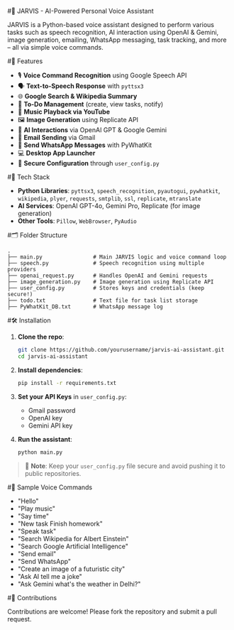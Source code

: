 #🧠 JARVIS - AI-Powered Personal Voice Assistant

JARVIS is a Python-based voice assistant designed to perform various tasks such as speech recognition, 
AI interaction using OpenAI & Gemini, image generation, emailing, WhatsApp messaging, task tracking, and more – all via simple voice commands.

#🚀 Features

- 🎙️ **Voice Command Recognition** using Google Speech API  
- 🗣️ **Text-to-Speech Response** with `pyttsx3`  
- 🌐 **Google Search & Wikipedia Summary**  
- 📅 **To-Do Management** (create, view tasks, notify)  
- 🎵 **Music Playback via YouTube**  
- 🖼️ **Image Generation** using Replicate API  
- 🤖 **AI Interactions** via OpenAI GPT & Google Gemini  
- 📧 **Email Sending** via Gmail  
- 💬 **Send WhatsApp Messages** with PyWhatKit  
- 💻 **Desktop App Launcher**  
- 🔐 **Secure Configuration** through `user_config.py`

#🧰 Tech Stack

- **Python Libraries**: `pyttsx3`, `speech_recognition`, `pyautogui`, `pywhatkit`, `wikipedia`, `plyer`, `requests`, `smtplib`, `ssl`, `replicate`, `mtranslate`
- **AI Services**: OpenAI GPT-4o, Gemini Pro, Replicate (for image generation)
- **Other Tools**: `Pillow`, `WebBrowser`, `PyAudio`

#🗂️ Folder Structure

```
.
├── main.py                # Main JARVIS logic and voice command loop
├── speech.py              # Speech recognition using multiple providers
├── openai_request.py      # Handles OpenAI and Gemini requests
├── image_generation.py    # Image generation using Replicate API
├── user_config.py         # Stores keys and credentials (keep secure!)
├── todo.txt               # Text file for task list storage
├── PyWhatKit_DB.txt       # WhatsApp message log
```

#🛠️ Installation

1. **Clone the repo**:
   ```bash
   git clone https://github.com/yourusername/jarvis-ai-assistant.git
   cd jarvis-ai-assistant
   ```

2. **Install dependencies**:
   ```bash
   pip install -r requirements.txt
   ```

3. **Set your API Keys** in `user_config.py`:
   - Gmail password
   - OpenAI key
   - Gemini API key

4. **Run the assistant**:
   ```bash
   python main.py
   ```

> 🔐 **Note**: Keep your `user_config.py` file secure and avoid pushing it to public repositories.

#📌 Sample Voice Commands

- "Hello"
- "Play music"
- "Say time"
- "New task Finish homework"
- "Speak task"
- "Search Wikipedia for Albert Einstein"
- "Search Google Artificial Intelligence"
- "Send email"
- "Send WhatsApp"
- "Create an image of a futuristic city"
- "Ask AI tell me a joke"
- "Ask Gemini what's the weather in Delhi?"

#🤝 Contributions

Contributions are welcome! Please fork the repository and submit a pull request.

